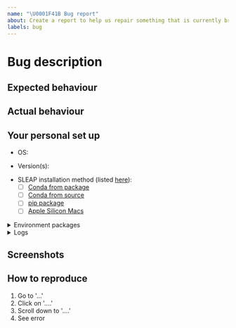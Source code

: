 ```yaml
---
name: "\U0001F41B Bug report"
about: Create a report to help us repair something that is currently broken
labels: bug
---
```


<!-- Thank you for contributing. These HTML comments will not render in the issue, but you can delete them once you've read them if you prefer! -->

# Bug description

<!-- Use this section to clearly and concisely describe the bug. -->

## Expected behaviour

<!-- Tell us what you thought would happen. -->

## Actual behaviour

<!-- Tell us what actually happens. -->

## Your personal set up

<!--
Tell us a little about the system you're using.
Please include information about how you installed.
 -->

- OS:
<!-- [e.g. ubuntu 20.04, macOS 11.0] -->
- Version(s):
<!-- e.g. [SLEAP v1.3.2, python 3.8] --->
- SLEAP installation method (listed [here](https://sleap.ai/installation.html#)):
  - [ ] [Conda from package](https://sleap.ai/installation.html#conda-package)
  - [ ] [Conda from source](https://sleap.ai/installation.html#conda-from-source)
  - [ ] [pip package](https://sleap.ai/installation.html#pip-package)
  - [ ] [Apple Silicon Macs](https://sleap.ai/installation.html#apple-silicon-macs)

<details><summary>Environment packages</summary>
<!-- For reproduction, it's useful to have the full environment. For example, the output of `pip freeze` or `conda list` --->

```
# paste output of `pip freeze` or `conda list` here
```

</details>

<details><summary>Logs</summary>
<!--
Please share any applicable terminal logs. optionally share output from sleap-diagnostic
-->

```
# paste relevant logs here, if any
```

</details>

## Screenshots

<!-- Provide any relevant screenshots -->

## How to reproduce

<!-- Use this section to describe the steps that a user would take to experience this bug. eg:-->

1. Go to '...'
2. Click on '....'
3. Scroll down to '....'
4. See error
